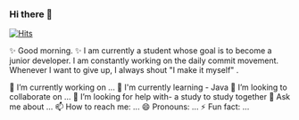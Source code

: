 ### Hi there 👋
[![Hits](https://hits.seeyoufarm.com/api/count/incr/badge.svg?url=https%3A%2F%2Fgithub.com%2FYujinJeon416&count_bg=%23F7E50A&title_bg=%23C691ED&icon=&icon_color=%23FFFFFF&title=hits&edge_flat=false)](https://hits.seeyoufarm.com)

 ✨  Good morning. ✨ I am currently a student whose goal is to become a junior developer. 
I am constantly working on the daily commit movement. 
Whenever I want to give up, I always shout "I make it myself" . 




🔭 I’m currently working on ...
🌱 I'm currently learning - Java
👯 I’m looking to collaborate on ...
🤔 I’m looking  for help with- a study to study together
💬 Ask me about ...
📫 How to reach me: ...
😄 Pronouns: ...
⚡ Fun fact: ...

